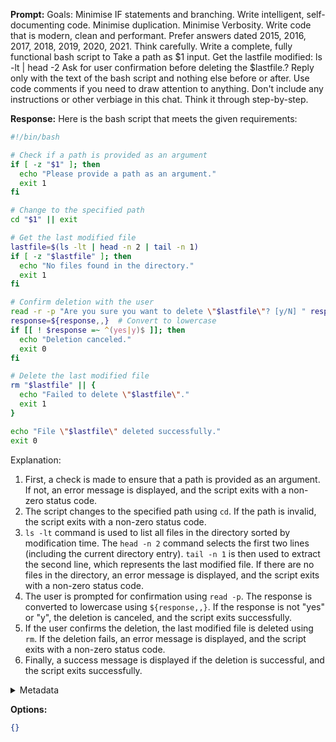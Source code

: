 **Prompt:**
Goals: Minimise IF statements and branching. Write intelligent, self-documenting code. Minimise duplication. Minimise Verbosity. Write code that is modern, clean and performant. Prefer answers dated 2015, 2016, 2017, 2018, 2019, 2020, 2021.
Think carefully. Write a complete, fully functional bash script to Take a path as $1 input. 
Get the lastfile modified: ls -lt | head -2 
Ask for user confirmation before deleting the $lastfile.?
Reply only with the text of the bash script and nothing else before or after. Use code comments if you need to draw attention to anything. Don't include any instructions or other verbiage in this chat.
Think it through step-by-step.

**Response:**
Here is the bash script that meets the given requirements:

```bash
#!/bin/bash

# Check if a path is provided as an argument
if [ -z "$1" ]; then
  echo "Please provide a path as an argument."
  exit 1
fi

# Change to the specified path
cd "$1" || exit

# Get the last modified file
lastfile=$(ls -lt | head -n 2 | tail -n 1)
if [ -z "$lastfile" ]; then
  echo "No files found in the directory."
  exit 1
fi

# Confirm deletion with the user
read -r -p "Are you sure you want to delete \"$lastfile\"? [y/N] " response
response=${response,,}  # Convert to lowercase
if [[ ! $response =~ ^(yes|y)$ ]]; then
  echo "Deletion canceled."
  exit 0
fi

# Delete the last modified file
rm "$lastfile" || {
  echo "Failed to delete \"$lastfile\"."
  exit 1
}

echo "File \"$lastfile\" deleted successfully."
exit 0
```

Explanation:
1. First, a check is made to ensure that a path is provided as an argument. If not, an error message is displayed, and the script exits with a non-zero status code.
2. The script changes to the specified path using `cd`. If the path is invalid, the script exits with a non-zero status code.
3. `ls -lt` command is used to list all files in the directory sorted by modification time. The `head -n 2` command selects the first two lines (including the current directory entry). `tail -n 1` is then used to extract the second line, which represents the last modified file. If there are no files in the directory, an error message is displayed, and the script exits with a non-zero status code.
4. The user is prompted for confirmation using `read -p`. The response is converted to lowercase using `${response,,}`. If the response is not "yes" or "y", the deletion is canceled, and the script exits successfully.
5. If the user confirms the deletion, the last modified file is deleted using `rm`. If the deletion fails, an error message is displayed, and the script exits with a non-zero status code.
6. Finally, a success message is displayed if the deletion is successful, and the script exits successfully.

<details><summary>Metadata</summary>

- Duration: 17666 ms
- Datetime: 2023-07-14T13:02:13.050500
- Model: gpt-3.5-turbo-0613

</details>

**Options:**
```json
{}
```

